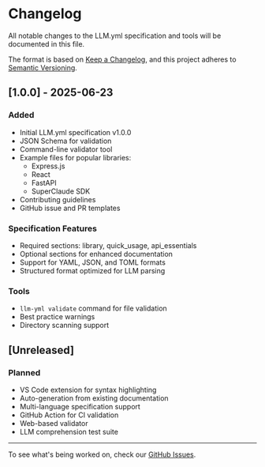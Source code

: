 # Changelog

All notable changes to the LLM.yml specification and tools will be documented in this file.

The format is based on [Keep a Changelog](https://keepachangelog.com/en/1.0.0/),
and this project adheres to [Semantic Versioning](https://semver.org/spec/v2.0.0.html).

## [1.0.0] - 2025-06-23

### Added
- Initial LLM.yml specification v1.0.0
- JSON Schema for validation
- Command-line validator tool
- Example files for popular libraries:
  - Express.js
  - React
  - FastAPI
  - SuperClaude SDK
- Contributing guidelines
- GitHub issue and PR templates

### Specification Features
- Required sections: library, quick_usage, api_essentials
- Optional sections for enhanced documentation
- Support for YAML, JSON, and TOML formats
- Structured format optimized for LLM parsing

### Tools
- `llm-yml validate` command for file validation
- Best practice warnings
- Directory scanning support

## [Unreleased]

### Planned
- VS Code extension for syntax highlighting
- Auto-generation from existing documentation
- Multi-language specification support
- GitHub Action for CI validation
- Web-based validator
- LLM comprehension test suite

---

To see what's being worked on, check our [GitHub Issues](https://github.com/llm-yml/llm-yml/issues).